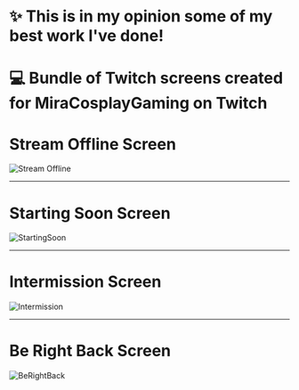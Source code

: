 # ✨ This is in my opinion some of my best work I've done! 
# 💻 Bundle of Twitch screens created for MiraCosplayGaming on Twitch

# Stream Offline Screen

![Stream Offline](https://github.com/user-attachments/assets/6b971877-c8cd-482e-ab25-05dca0542f1d)

----------------------------

# Starting Soon Screen

![StartingSoon](https://github.com/user-attachments/assets/d5876d4c-04e3-4ad6-a443-8007212c3abd)

----------------------------

# Intermission Screen

![Intermission](https://github.com/user-attachments/assets/da24cd66-9606-41cf-ad08-0df3105d43d6)

----------------------------

# Be Right Back Screen

![BeRightBack](https://github.com/user-attachments/assets/bab5bfe5-f9cd-4df2-abcc-fa52b5ebd7e4)
